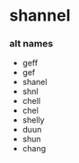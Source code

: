 # shannel


### alt names
- geff
- gef
- shanel
- shnl
- chell
- chel
- shelly
- duun
- shun
- chang
